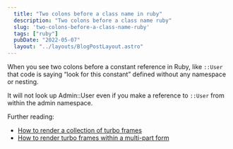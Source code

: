 ```yaml
---
  title: "Two colons before a class name in ruby"
  description: "Two colons before a class name ruby"
  slug: 'two-colons-before-a-class-name-ruby'
  tags: ["ruby"]
  pubDate: "2022-05-07"
  layout: "../layouts/BlogPostLayout.astro"
---
```


When you see two colons before a constant reference in Ruby, like `::User` that code is saying “look for this constant” defined without any namespace or nesting.

It will not look up Admin::User even if you make a reference to `::User` from within the admin namespace.

Further reading:
- [How to render a collection of turbo frames](https://www.devdecks.io/2022-rendering-a-collection-of-turbo-frames)
- [How to render turbo frames within a multi-part form](https://www.devdecks.io/2022-rendering-a-turbo-frame-inside-a-form)


